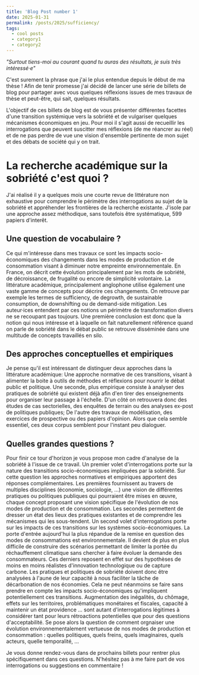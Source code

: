 ```yaml
---
title: 'Blog Post number 1'
date: 2025-01-31
permalink: /posts/2025/sufficiency/
tags:
  - cool posts
  - category1
  - category2
---
```


_"Surtout tiens-moi au courant quand tu auras des résultats, je suis très intéressé·e"_

C'est surement la phrase que j'ai le plus entendue depuis le début de ma thèse ! Afin de tenir promesse j'ai décidé de lancer une série de billets de blog pour partager avec vous quelques réflexions issues de mes travaux de thèse et peut-être, qui sait, quelques résultats.

L'objectif de ces billets de blog est de vous présenter différentes facettes d'une transition systémique vers la sobriété et de vulgariser quelques mécanismes économiques en jeu. Pour moi il s'agit aussi de recueillir les interrogations que peuvent suscitter mes réflexions (de me réancrer au réel) et de ne pas perdre de vue une vision d'ensemble pertinente de mon sujet et des débats de société qui y on trait.

La recherche académique sur la sobriété c'est quoi ?
======

J'ai réalisé il y a quelques mois une courte revue de littérature non exhaustive pour comprendre le périmètre des interrogations au sujet de la sobriété et appréhender les frontières de la recherche existante. J'isole par une approche assez méthodique, sans toutefois être systématique, 599 papiers d'interêt.

Une question de vocabulaire ?
------
Ce qui m'intéresse dans mes travaux ce sont les impacts socio-économiques des changements dans les modes de production et de consommation visant à diminuer notre empreinte environnementale. En France, on décrit cette évolution principalement par les mots de sobriété, de décroissance, de frugalité ou encore de simplicité volontaire. La littérature académique, principalement anglophone utilise également une vaste gamme de concepts pour décrire ces changements. On retrouve par exemple les termes de sufficiency, de degrowth, de sustainable consumption, de downshifting ou de demand-side mitigation. Les auteur·ices entendent par ces notions un périmètre de transformation divers ne se recoupant pas toujours. Une première conclusion est donc que la notion qui nous intéresse et à laquelle on fait naturellement référence quand on parle de sobriété dans le débat public se retrouve disséminée dans une multitude de concepts travaillés en silo.

Des approches conceptuelles et empiriques
------
Je pense qu'il est intéressant de distinguer deux approches dans la littérature académique: Une approche normative de ces transitions, visant à alimenter la boite à outils de méthodes et réflexions pour nourrir le débat public et politique. Une seconde, plus empirique consiste à analyser des pratiques de sobriété qui existent déjà afin d'en tirer des enseignements pour organiser leur passage à l'échelle. D'un côté on retrouvera donc des études de cas sectorielles, des enquêtes de terrain ou des analyses ex-post de politiques publiques; De l'autre des travaux de modélisation, des exercices de prospective ou des papiers d'opinion. Alors que cela semble essentiel, ces deux corpus semblent pour l'instant peu dialoguer.

Quelles grandes questions ?
------
Pour finir ce tour d'horizon je vous propose mon cadre d'analyse de la sobriété à l'issue de ce travail.
Un premier volet d'interrogations porte sur la nature des transitions socio-économiques impliquées par la sobriété. Sur cette question les approches normatives et empiriques apportent des réponses complémentaires. Les premières fournissent au travers de multiples disciplines (économie, sociologie, ...) une vision de différentes pratiques ou politiques publiques qui pourraient être mises en œuvre, chaque concept proposant une vision spécifique de l'évolution de nos modes de production et de consommation. Les secondes permettent de dresser un état des lieux des pratiques existantes et de comprendre les mécanismes qui les sous-tendent. 
Un second volet d'interrogations porte sur les impacts de ces transitions sur les systèmes socio-économiques. La porte d'entrée aujourd'hui la plus répandue de la remise en question des modes de consommations est environnementale. Il devient de plus en plus difficile de construire des scénarios permettant de limiter la portée du réchauffement climatique sans chercher à faire évoluer la demande des consommateurs. Ces derniers reposent en effet sur des hypothèses de moins en moins réalistes d'innovation technologique ou de capture carbone. Les pratiques et politiques de sobriété doivent donc être analysées à l'aune de leur capacité à nous faciliter la tâche de décarbonation de nos économies. Cela ne peut néanmoins se faire sans prendre en compte les impacts socio-économiques qu'impliquent potentiellement ces transitions. Augmentation des inégalités, du chômage, effets sur les territoires, problématiques monétaires et fiscales, capacité à maintenir un état providence ... sont autant d'interrogations légitimes à considérer tant pour leurs rétroactions potentielles que pour des questions d'acceptabilité.
Se pose alors la question de comment orgnaiser une évolution environnementalement vertueuse de nos modes de production et consommation : quelles politiques, quels freins, quels imaginaires, quels acteurs, quelle temporalité, ...


Je vous donne rendez-vous dans de prochains billets pour rentrer plus spécifiquement dans ces questions. N'hésitez pas à me faire part de vos interrogations ou suggestions en commentaire !






